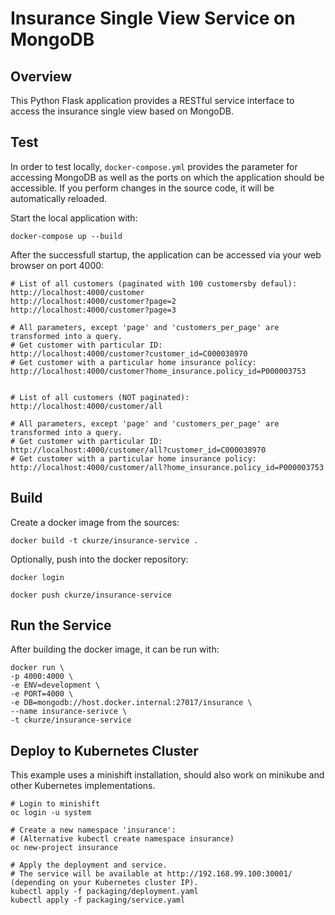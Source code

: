 # Insurance Single View Service on MongoDB

## Overview
This Python Flask application provides a RESTful service interface to access the insurance single view based on MongoDB.

## Test
In order to test locally, ```docker-compose.yml``` provides the parameter for accessing MongoDB as well as the ports on which the application should be accessible. If you perform changes in the source code, it will be automatically reloaded.

Start the local application with:
```
docker-compose up --build
```

After the successfull startup, the application can be accessed via your web browser on port 4000:
```
# List of all customers (paginated with 100 customersby defaul):
http://localhost:4000/customer
http://localhost:4000/customer?page=2
http://localhost:4000/customer?page=3

# All parameters, except 'page' and 'customers_per_page' are transformed into a query.
# Get customer with particular ID:
http://localhost:4000/customer?customer_id=C000038970
# Get customer with a particular home insurance policy:
http://localhost:4000/customer?home_insurance.policy_id=P000003753


# List of all customers (NOT paginated):
http://localhost:4000/customer/all

# All parameters, except 'page' and 'customers_per_page' are transformed into a query.
# Get customer with particular ID:
http://localhost:4000/customer/all?customer_id=C000038970
# Get customer with a particular home insurance policy:
http://localhost:4000/customer/all?home_insurance.policy_id=P000003753
```

## Build
Create a docker image from the sources:
```
docker build -t ckurze/insurance-service .
```

Optionally, push into the docker repository:
```
docker login

docker push ckurze/insurance-service
```

## Run the Service

After building the docker image, it can be run with:
```
docker run \
-p 4000:4000 \
-e ENV=development \
-e PORT=4000 \
-e DB=mongodb://host.docker.internal:27017/insurance \
--name insurance-serivce \
-t ckurze/insurance-service
```


## Deploy to Kubernetes Cluster

This example uses a minishift installation, should also work on minikube and other Kubernetes implementations.

```
# Login to minishift
oc login -u system

# Create a new namespace 'insurance':
# (Alternative kubectl create namespace insurance)
oc new-project insurance

# Apply the deployment and service.
# The service will be available at http://192.168.99.100:30001/ (depending on your Kubernetes cluster IP).
kubectl apply -f packaging/deployment.yaml
kubectl apply -f packaging/service.yaml
```
